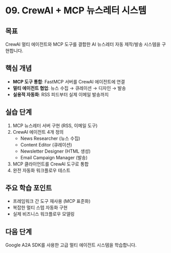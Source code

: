 # 09. CrewAI + MCP 뉴스레터 시스템

## 목표
CrewAI 멀티 에이전트와 MCP 도구를 결합한 AI 뉴스레터 자동 제작/발송 시스템을 구현합니다.

## 핵심 개념
- **MCP 도구 통합**: FastMCP 서버를 CrewAI 에이전트에 연결
- **멀티 에이전트 협업**: 뉴스 수집 → 큐레이션 → 디자인 → 발송
- **실용적 자동화**: RSS 피드부터 실제 이메일 발송까지

## 실습 단계
1. MCP 뉴스레터 서버 구현 (RSS, 이메일 도구)
2. CrewAI 에이전트 4개 정의
   - News Researcher (뉴스 수집)
   - Content Editor (큐레이션)
   - Newsletter Designer (HTML 생성)
   - Email Campaign Manager (발송)
3. MCP 클라이언트를 CrewAI 도구로 통합
4. 완전 자동화 워크플로우 테스트

## 주요 학습 포인트
- 프레임워크 간 도구 재사용 (MCP 표준화)
- 복잡한 멀티 스텝 자동화 구현
- 실제 비즈니스 워크플로우 모델링

## 다음 단계
Google A2A SDK를 사용한 고급 멀티 에이전트 시스템을 학습합니다.